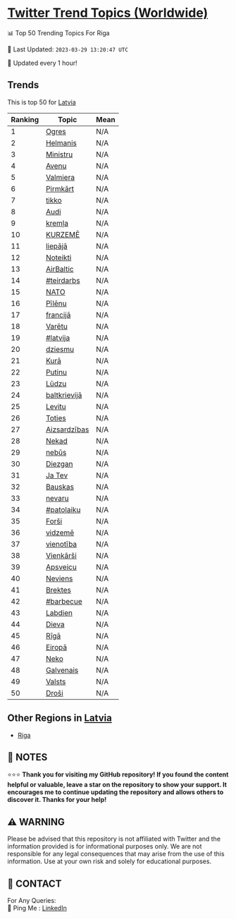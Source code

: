 [Twitter Trend Topics (Worldwide)](https://github.com/ErcinDedeoglu/Twitter-Trend-Topics)
==========


📊 Top 50 Trending Topics For Riga

📆 Last Updated: `2023-03-29 13:20:47 UTC`

🔧 Updated every 1 hour!


## Trends

This is top 50 for [Latvia](</Latvia>)

| Ranking | Topic | Mean |
| ------- | ------------ | ------------ |
| 1 | [Ogres](http://twitter.com/search?q=Ogres) | N/A |
| 2 | [Helmanis](http://twitter.com/search?q=Helmanis) | N/A |
| 3 | [Ministru](http://twitter.com/search?q=Ministru) | N/A |
| 4 | [Avenu](http://twitter.com/search?q=Avenu) | N/A |
| 5 | [Valmiera](http://twitter.com/search?q=Valmiera) | N/A |
| 6 | [Pirmkārt](http://twitter.com/search?q=Pirmk%c4%81rt) | N/A |
| 7 | [tikko](http://twitter.com/search?q=tikko) | N/A |
| 8 | [Audi](http://twitter.com/search?q=Audi) | N/A |
| 9 | [kremļa](http://twitter.com/search?q=krem%c4%bca) | N/A |
| 10 | [KURZEMĒ](http://twitter.com/search?q=KURZEM%c4%92) | N/A |
| 11 | [liepājā](http://twitter.com/search?q=liep%c4%81j%c4%81) | N/A |
| 12 | [Noteikti](http://twitter.com/search?q=Noteikti) | N/A |
| 13 | [AirBaltic](http://twitter.com/search?q=AirBaltic) | N/A |
| 14 | [#teirdarbs](http://twitter.com/search?q=%23teirdarbs) | N/A |
| 15 | [NATO](http://twitter.com/search?q=NATO) | N/A |
| 16 | [Pīlēnu](http://twitter.com/search?q=P%c4%abl%c4%93nu) | N/A |
| 17 | [francijā](http://twitter.com/search?q=francij%c4%81) | N/A |
| 18 | [Varētu](http://twitter.com/search?q=Var%c4%93tu) | N/A |
| 19 | [#latvija](http://twitter.com/search?q=%23latvija) | N/A |
| 20 | [dziesmu](http://twitter.com/search?q=dziesmu) | N/A |
| 21 | [Kurā](http://twitter.com/search?q=Kur%c4%81) | N/A |
| 22 | [Putinu](http://twitter.com/search?q=Putinu) | N/A |
| 23 | [Lūdzu](http://twitter.com/search?q=L%c5%abdzu) | N/A |
| 24 | [baltkrievijā](http://twitter.com/search?q=baltkrievij%c4%81) | N/A |
| 25 | [Levitu](http://twitter.com/search?q=Levitu) | N/A |
| 26 | [Toties](http://twitter.com/search?q=Toties) | N/A |
| 27 | [Aizsardzības](http://twitter.com/search?q=Aizsardz%c4%abbas) | N/A |
| 28 | [Nekad](http://twitter.com/search?q=Nekad) | N/A |
| 29 | [nebūs](http://twitter.com/search?q=neb%c5%abs) | N/A |
| 30 | [Diezgan](http://twitter.com/search?q=Diezgan) | N/A |
| 31 | [Ja Tev](http://twitter.com/search?q=Ja+Tev) | N/A |
| 32 | [Bauskas](http://twitter.com/search?q=Bauskas) | N/A |
| 33 | [nevaru](http://twitter.com/search?q=nevaru) | N/A |
| 34 | [#patolaiku](http://twitter.com/search?q=%23patolaiku) | N/A |
| 35 | [Forši](http://twitter.com/search?q=For%c5%a1i) | N/A |
| 36 | [vidzemē](http://twitter.com/search?q=vidzem%c4%93) | N/A |
| 37 | [vienotība](http://twitter.com/search?q=vienot%c4%abba) | N/A |
| 38 | [Vienkārši](http://twitter.com/search?q=Vienk%c4%81r%c5%a1i) | N/A |
| 39 | [Apsveicu](http://twitter.com/search?q=Apsveicu) | N/A |
| 40 | [Neviens](http://twitter.com/search?q=Neviens) | N/A |
| 41 | [Brektes](http://twitter.com/search?q=Brektes) | N/A |
| 42 | [#barbecue](http://twitter.com/search?q=%23barbecue) | N/A |
| 43 | [Labdien](http://twitter.com/search?q=Labdien) | N/A |
| 44 | [Dieva](http://twitter.com/search?q=Dieva) | N/A |
| 45 | [Rīgā](http://twitter.com/search?q=R%c4%abg%c4%81) | N/A |
| 46 | [Eiropā](http://twitter.com/search?q=Eirop%c4%81) | N/A |
| 47 | [Neko](http://twitter.com/search?q=Neko) | N/A |
| 48 | [Galvenais](http://twitter.com/search?q=Galvenais) | N/A |
| 49 | [Valsts](http://twitter.com/search?q=Valsts) | N/A |
| 50 | [Droši](http://twitter.com/search?q=Dro%c5%a1i) | N/A |



## Other Regions in [Latvia](</Latvia>)

* [Riga](</Latvia/Riga.md>)



## 📝 NOTES

⭐⭐⭐ **Thank you for visiting my GitHub repository! If you found the content helpful or valuable, leave a star on the repository to show your support. It encourages me to continue updating the repository and allows others to discover it. Thanks for your help!**


## ⚠️ WARNING

Please be advised that this repository is not affiliated with Twitter and the information provided is for informational purposes only. We are not responsible for any legal consequences that may arise from the use of this information. Use at your own risk and solely for educational purposes.


## 📨 CONTACT

 For Any Queries:  
            🏓 Ping Me : [LinkedIn](https://www.linkedin.com/in/ercindedeoglu/)
